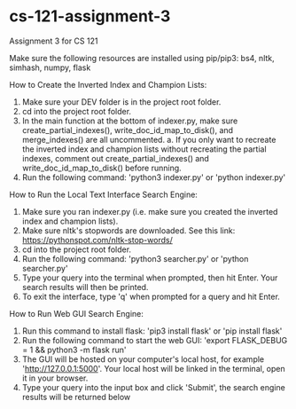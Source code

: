 # cs-121-assignment-3
Assignment 3 for CS 121

Make sure the following resources are installed using pip/pip3: bs4, nltk, simhash, numpy, flask


How to Create the Inverted Index and Champion Lists:
1. Make sure your DEV folder is in the project root folder.
2. cd into the project root folder.
3. In the main function at the bottom of indexer.py, make sure create_partial_indexes(), write_doc_id_map_to_disk(), and merge_indexes() are all uncommented. 
    a. If you only want to recreate the inverted index and champion lists without recreating the partial indexes, comment out create_partial_indexes() and write_doc_id_map_to_disk() before running.
4. Run the following command: 'python3 indexer.py' or 'python indexer.py'

How to Run the Local Text Interface Search Engine:
1. Make sure you ran indexer.py (i.e. make sure you created the inverted index and champion lists).
2. Make sure nltk's stopwords are downloaded. See this link: https://pythonspot.com/nltk-stop-words/
2. cd into the project root folder. 
3. Run the following command: 'python3 searcher.py' or 'python searcher.py'
4. Type your query into the terminal when prompted, then hit Enter. Your search results will then be printed.
5. To exit the interface, type 'q' when prompted for a query and hit Enter.

How to Run Web GUI Search Engine:
1. Run this command to install flask:
    'pip3 install flask' or 'pip install flask'
2. Run the following command to start the web GUI:
    'export FLASK_DEBUG = 1 && python3 -m flask run'
3. The GUI will be hosted on your computer's local host, for example 'http://127.0.0.1:5000'. 
   Your local host will be linked in the terminal, open it in your browser. 
4. Type your query into the input box and click 'Submit', the search engine results will be returned below
